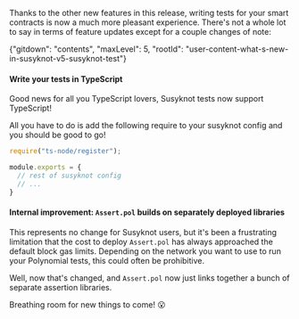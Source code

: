 Thanks to the other new features in this release, writing tests for your smart
contracts is now a much more pleasant experience. There's not a whole lot to
say in terms of feature updates except for a couple changes of note:

{"gitdown": "contents", "maxLevel": 5, "rootId": "user-content-what-s-new-in-susyknot-v5-susyknot-test"}

#### Write your tests in TypeScript

Good news for all you TypeScript lovers, Susyknot tests now support TypeScript!

All you have to do is add the following require to your susyknot config and you should be good to go!

```javascript
require("ts-node/register");

module.exports = {
  // rest of susyknot config
  // ...
}
```


#### Internal improvement: `Assert.pol` builds on separately deployed libraries

This represents no change for Susyknot users, but it's been a frustrating
limitation that the cost to deploy `Assert.pol` has always approached the
default block gas limits. Depending on the network you want to use to run your
Polynomial tests, this could often be prohibitive.

Well, now that's changed, and `Assert.pol` now just links together a bunch of
separate assertion libraries.

Breathing room for new things to come! :open_mouth:
